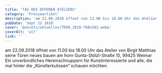 ```yaml
---
title: 'TAG DES OFFENEN ATELIERS'
category: 'Presseartikel'
description: 'am 22.09.2018 öffnet von 11.00 bis 18.00 Uhr das Atelier von Birgit Matthias seine Türen neues bauen am horn Gunta-Stölzl-Straße 15, 99425 Weimar Ein unverbindliches Hereinschnuppern für Kunstinteressierte und alle, die mal hinter die „Künstlerkulissen“ schauen möchten.'
pubDate: 'Sept 22 2018'
cover: '@assets/aktuelles/TDOA_2018-768x582.webp'
coverAlt: 'alt'
link: ''
---
```


am 22.09.2018 öffnet von 11.00 bis 18.00 Uhr das Atelier von Birgit Matthias seine Türen neues bauen am horn Gunta-Stölzl-Straße 15, 99425 Weimar Ein unverbindliches Hereinschnuppern für Kunstinteressierte und alle, die mal hinter die „Künstlerkulissen“ schauen möchten.